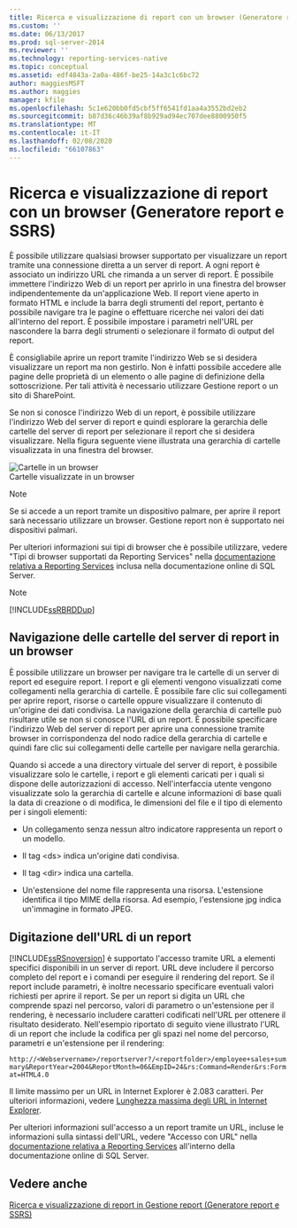 ```yaml
---
title: Ricerca e visualizzazione di report con un browser (Generatore report e SSRS) | Microsoft Docs
ms.custom: ''
ms.date: 06/13/2017
ms.prod: sql-server-2014
ms.reviewer: ''
ms.technology: reporting-services-native
ms.topic: conceptual
ms.assetid: edf4843a-2a0a-486f-be25-14a3c1c6bc72
author: maggiesMSFT
ms.author: maggies
manager: kfile
ms.openlocfilehash: 5c1e620bb0fd5cbf5ff6541fd1aa4a3552bd2eb2
ms.sourcegitcommit: b87d36c46b39af8b929ad94ec707dee8800950f5
ms.translationtype: MT
ms.contentlocale: it-IT
ms.lasthandoff: 02/08/2020
ms.locfileid: "66107863"
---
```

# <a name="finding-and-viewing-reports-with-a-browser-report-builder-and-ssrs"></a>Ricerca e visualizzazione di report con un browser (Generatore report e SSRS)
  È possibile utilizzare qualsiasi browser supportato per visualizzare un report tramite una connessione diretta a un server di report. A ogni report è associato un indirizzo URL che rimanda a un server di report. È possibile immettere l'indirizzo Web di un report per aprirlo in una finestra del browser indipendentemente da un'applicazione Web. Il report viene aperto in formato HTML e include la barra degli strumenti del report, pertanto è possibile navigare tra le pagine o effettuare ricerche nei valori dei dati all'interno del report. È possibile impostare i parametri nell'URL per nascondere la barra degli strumenti o selezionare il formato di output del report.  
  
 È consigliabile aprire un report tramite l'indirizzo Web se si desidera visualizzare un report ma non gestirlo. Non è infatti possibile accedere alle pagine delle proprietà di un elemento o alle pagine di definizione della sottoscrizione. Per tali attività è necessario utilizzare Gestione report o un sito di SharePoint.  
  
 Se non si conosce l'indirizzo Web di un report, è possibile utilizzare l'indirizzo Web del server di report e quindi esplorare la gerarchia delle cartelle del server di report per selezionare il report che si desidera visualizzare. Nella figura seguente viene illustrata una gerarchia di cartelle visualizzata in una finestra del browser.  
  
 ![Cartelle in un browser](../media/rs-browserfolder.GIF "Cartelle visualizzate in un browser")  
Cartelle visualizzate in un browser  
  
> [!NOTE]  
>  Se si accede a un report tramite un dispositivo palmare, per aprire il report sarà necessario utilizzare un browser. Gestione report non è supportato nei dispositivi palmari.  
  
 Per ulteriori informazioni sui tipi di browser che è possibile utilizzare, vedere "Tipi di browser supportati da Reporting Services" nella [documentazione relativa a Reporting Services](https://go.microsoft.com/fwlink/?linkid=121312) inclusa nella documentazione online di SQL Server.  
  
> [!NOTE]  
>  [!INCLUDE[ssRBRDDup](../../includes/ssrbrddup-md.md)]  
  
## <a name="navigating-report-server-folders-in-a-web-browser"></a>Navigazione delle cartelle del server di report in un browser  
 È possibile utilizzare un browser per navigare tra le cartelle di un server di report ed eseguire report. I report e gli elementi vengono visualizzati come collegamenti nella gerarchia di cartelle. È possibile fare clic sui collegamenti per aprire report, risorse o cartelle oppure visualizzare il contenuto di un'origine dei dati condivisa. La navigazione della gerarchia di cartelle può risultare utile se non si conosce l'URL di un report. È possibile specificare l'indirizzo Web del server di report per aprire una connessione tramite browser in corrispondenza del nodo radice della gerarchia di cartelle e quindi fare clic sui collegamenti delle cartelle per navigare nella gerarchia.  
  
 Quando si accede a una directory virtuale del server di report, è possibile visualizzare solo le cartelle, i report e gli elementi caricati per i quali si dispone delle autorizzazioni di accesso. Nell'interfaccia utente vengono visualizzate solo la gerarchia di cartelle e alcune informazioni di base quali la data di creazione o di modifica, le dimensioni del file e il tipo di elemento per i singoli elementi:  
  
-   Un collegamento senza nessun altro indicatore rappresenta un report o un modello.  
  
-   Il tag \<ds> indica un'origine dati condivisa.  
  
-   Il tag \<dir> indica una cartella.  
  
-   Un'estensione del nome file rappresenta una risorsa. L'estensione identifica il tipo MIME della risorsa. Ad esempio, l'estensione jpg indica un'immagine in formato JPEG.  
  
## <a name="typing-the-url-address-of-a-report"></a>Digitazione dell'URL di un report  
 
  [!INCLUDE[ssRSnoversion](../../includes/ssrsnoversion-md.md)] è supportato l'accesso tramite URL a elementi specifici disponibili in un server di report. URL deve includere il percorso completo del report e i comandi per eseguire il rendering del report. Se il report include parametri, è inoltre necessario specificare eventuali valori richiesti per aprire il report. Se per un report si digita un URL che comprende spazi nel percorso, valori di parametro o un'estensione per il rendering, è necessario includere caratteri codificati nell'URL per ottenere il risultato desiderato. Nell'esempio riportato di seguito viene illustrato l'URL di un report che include la codifica per gli spazi nel nome del percorso, parametri e un'estensione per il rendering:  
  
 `http://<Webservername>/reportserver?/<reportfolder>/employee+sales+summary&ReportYear=2004&ReportMonth=06&EmpID=24&rs:Command=Render&rs:Format=HTML4.0`  
  
 Il limite massimo per un URL in Internet Explorer è 2.083 caratteri. Per ulteriori informazioni, vedere [Lunghezza massima degli URL in Internet Explorer](https://support.microsoft.com/kb/208427).  
  
 Per ulteriori informazioni sull'accesso a un report tramite un URL, incluse le informazioni sulla sintassi dell'URL, vedere "Accesso con URL" nella [documentazione relativa a Reporting Services](https://go.microsoft.com/fwlink/?linkid=121312) all'interno della documentazione online di SQL Server.  
  
## <a name="see-also"></a>Vedere anche  
 [Ricerca e visualizzazione di report in Gestione report &#40;Generatore report e SSRS&#41;](finding-and-viewing-reports-in-the-web-portal-report-builder-and-ssrs.md)  
  
  
